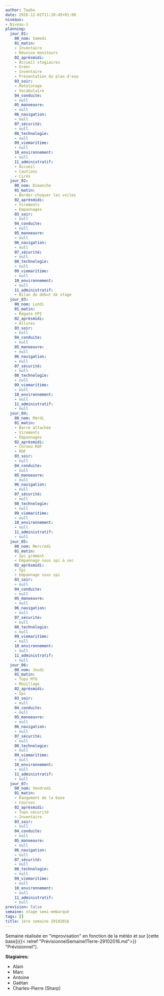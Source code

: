 ```yaml
---
author: Teebo
date: 2016-12-01T11:20:49+01:00
niveaux:
- Niveau-1
planning:
  jour_01:
    00_nom: Samedi
    01_matin:
    - Inventaire
    - Réunion moniteurs
    02_aprèsmidi:
    - Accueil stagiaires
    - Gréer
    - Inventaire
    - Présentation du plan d'eau
    03_soir:
    - Matelotage
    - Vocabulaire
    04_conduite:
    - null
    05_manoeuvre:
    - null
    06_navigation:
    - null
    07_sécurité:
    - null
    08_technologie:
    - null
    09_viemaritime:
    - null
    10_environnement:
    - null
    11_administratif:
    - Accueil
    - Cautions
    - Cirés
  jour_02:
    00_nom: Dimanche
    01_matin:
    - Border-choquer les voiles
    02_aprèsmidi:
    - Virements
    - Empannages
    03_soir:
    - null
    04_conduite:
    - null
    05_manoeuvre:
    - null
    06_navigation:
    - null
    07_sécurité:
    - null
    08_technologie:
    - null
    09_viemaritime:
    - null
    10_environnement:
    - null
    11_administratif:
    - Bilan de début de stage
  jour_03:
    00_nom: Lundi
    01_matin:
    - Régate FPI
    02_aprèsmidi:
    - Allures
    03_soir:
    - null
    04_conduite:
    - null
    05_manoeuvre:
    - null
    06_navigation:
    - null
    07_sécurité:
    - null
    08_technologie:
    - null
    09_viemaritime:
    - null
    10_environnement:
    - null
    11_administratif:
    - null
  jour_04:
    00_nom: Mardi
    01_matin:
    - Barre attachée
    - Virements
    - Empannages
    02_aprèsmidi:
    - Chrono ROF
    - ROF
    03_soir:
    - null
    04_conduite:
    - null
    05_manoeuvre:
    - null
    06_navigation:
    - null
    07_sécurité:
    - null
    08_technologie:
    - null
    09_viemaritime:
    - null
    10_environnement:
    - null
    11_administratif:
    - null
  jour_05:
    00_nom: Mercredi
    01_matin:
    - Spi grément
    - Empannage sous spi à sec
    02_aprèsmidi:
    - Spi
    - Empannage sous spi
    03_soir:
    - null
    04_conduite:
    - null
    05_manoeuvre:
    - null
    06_navigation:
    - null
    07_sécurité:
    - null
    08_technologie:
    - null
    09_viemaritime:
    - null
    10_environnement:
    - null
    11_administratif:
    - null
  jour_06:
    00_nom: Jeudi
    01_matin:
    - Topo MTO
    - Mouillage
    02_aprèsmidi:
    - Spi
    03_soir:
    - null
    04_conduite:
    - null
    05_manoeuvre:
    - null
    06_navigation:
    - null
    07_sécurité:
    - null
    08_technologie:
    - null
    09_viemaritime:
    - null
    10_environnement:
    - null
    11_administratif:
    - null
  jour_07:
    00_nom: Vendredi
    01_matin:
    - Rangement de la base
    - Courses
    02_aprèsmidi:
    - Topo sécurité
    - Inventaire
    03_soir:
    - null
    04_conduite:
    - null
    05_manoeuvre:
    - null
    06_navigation:
    - null
    07_sécurité:
    - null
    08_technologie:
    - null
    09_viemaritime:
    - null
    10_environnement:
    - null
    11_administratif:
    - null
prevision: false
semaine: stage semi-embarqué
tags: []
title: 1ère semaine 29102016
---
```

Semaine réalisée en "improvisation" en fonction de la météo et sur [cette base]({{< relref "PrévisionnelSemaine1Terre-29102016.md">}} "Prévisionnel").

<!--more-->

**Stagiaires:**

* Alain
* Marc
* Antoine
* Gaëtan
* Charles-Pierre (Sharp)
